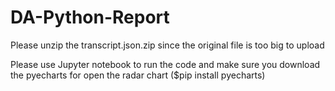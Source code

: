 # DA-Python-Report

Please unzip the transcript.json.zip since the original file is too big to upload

Please use Jupyter notebook to run the code and make sure you download the pyecharts for open the radar chart ($pip install pyecharts)

